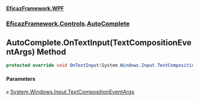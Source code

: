 #### [EficazFramework.WPF](EficazFrameworkWPF.md 'EficazFramework WPF')
### [EficazFramework.Controls](EficazFrameworkWPF.md#EficazFramework.Controls 'EficazFramework.Controls').[AutoComplete](EficazFramework.Controls/AutoComplete.md 'EficazFramework.Controls.AutoComplete')

## AutoComplete.OnTextInput(TextCompositionEventArgs) Method

```csharp
protected override void OnTextInput(System.Windows.Input.TextCompositionEventArgs e);
```
#### Parameters

<a name='EficazFramework.Controls.AutoComplete.OnTextInput(System.Windows.Input.TextCompositionEventArgs).e'></a>

`e` [System.Windows.Input.TextCompositionEventArgs](https://docs.microsoft.com/en-us/dotnet/api/System.Windows.Input.TextCompositionEventArgs 'System.Windows.Input.TextCompositionEventArgs')
